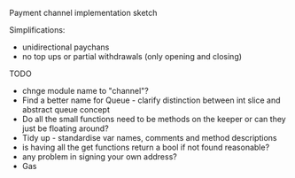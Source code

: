 Payment channel implementation sketch

Simplifications:

 - unidirectional paychans
 - no top ups or partial withdrawals (only opening and closing)


 TODO
 - chnge module name to "channel"?
 - Find a better name for Queue - clarify distinction between int slice and abstract queue concept
 - Do all the small functions need to be methods on the keeper or can they just be floating around?
 - Tidy up - standardise var names, comments and method descriptions
 - is having all the get functions return a bool if not found reasonable?
 - any problem in signing your own address?
 - Gas
